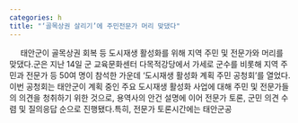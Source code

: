 ```yaml
---
categories: h
title: "‘골목상권 살리기’에 주민전문가 머리 맞댔다"
---
```

&nbsp;&nbsp;&nbsp;&nbsp; 태안군이 골목상권 회복 등 도시재생 활성화를 위해 지역 주민 및 전문가와 머리를 맞댔다.군은 지난 14일 군 교육문화센터 다목적강당에서 가세로 군수를 비롯해 지역 주민과 전문가 등 50여 명이 참석한 가운데 ‘도시재생 활성화 계획 주민 공청회’를 열었다.이번 공청회는 태안군이 계획 중인 주요 도시재생 활성화 사업에 대해 주민 및 전문가들의 의견을 청취하기 위한 것으로, 용역사의 안건 설명에 이어 전문가 토론, 군민 의견 수렴 및 질의응답 순으로 진행됐다.특히, 전문가 토론시간에는 태안군공